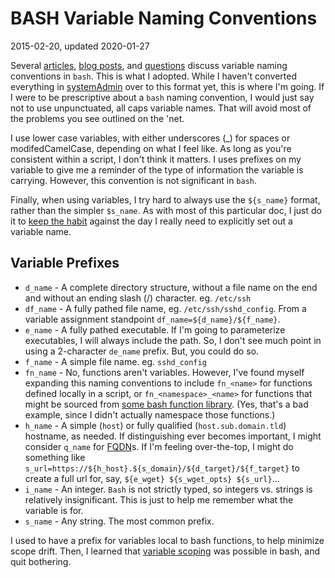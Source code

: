 # BASH Variable Naming Conventions
2015-02-20, updated 2020-01-27

<!-- ----1----5----2----5----3----5----4----5----5----5----6----5----7----5- -->
Several [articles][1], [blog posts][2], and [questions][3] discuss
variable naming conventions in `bash`. This is what I adopted. While I
haven't converted everything in [systemAdmin][] over to this format yet,
this is where I'm going. If I were to be prescriptive about a `bash`
naming convention, I would just say not to use unpunctuated, all caps
variable names. That will avoid most of the problems you see outlined on
the 'net.

I use lower case variables, with either underscores (_) for spaces or
modifedCamelCase, depending on what I feel like. As long as you're
consistent within a script, I don't think it matters. I uses prefixes on
my variable to give me a reminder of the type of information the
variable is carrying. However, this convention is not significant in
`bash`.

Finally, when using variables, I try hard to always use the `${s_name}`
format, rather than the simpler `$s_name`. As with most of this
particular doc, I just do it to [keep the habit][4] against the day I
really need to explicitly set out a variable name.

## Variable Prefixes
<!-- ----1----5----2----5----3----5----4----5----5----5----6----5----7----5- -->

- `d_name` - A complete directory structure, without a file name on the
end and without an ending slash (/) character. eg. `/etc/ssh`
- `df_name` - A fully pathed file name, eg. `/etc/ssh/sshd_config`. From
a variable assignment standpoint `df_name=${d_name}/${f_name}`.
- `e_name` - A fully pathed executable. If I'm going to parameterize
executables, I will always include the path. So, I don't see much point
in using a 2-character `de_name` prefix. But, you could do so.
- `f_name` - A simple file name. eg. `sshd_config`
- `fn_name` - No, functions aren't variables. However, I've found myself
expanding this naming conventions to include `fn_<name>` for functions
defined locally in a script, or `fn_<namespace>_<name>` for functions
that might be sourced from [some bash function library][20200127a].
(Yes, that's a bad example, since I didn't actually namespace those
functions.)
- `h_name` - A simple (`host`) or fully qualified
(`host.sub.domain.tld`) hostname, as needed. If distinguishing ever
becomes important, I might consider `q_name` for [FQDN][]s. If I'm feeling
over-the-top, I might do something like
`s_url=https://${h_host}.${s_domain}/${d_target}/${f_target}` to create a
full url for, say, `${e_wget} ${s_wget_opts} ${s_url}`...
- `i_name` - An integer. `Bash` is not strictly typed, so integers vs.
strings is relatively insignificant. This is just to help me remember what
the variable is for.
- `s_name` - Any string. The most common prefix.

I used to have a prefix for variables local to bash functions, to help minimize scope drift. Then, I learned that [variable scoping][20200127b] was possible in bash, and quit bothering.


[1]: http://wiki.bash-hackers.org/scripting/style
[2]: http://bashshell.net/shell-scripts/using-case-in-variables-in-bash-shell-scripts/
[3]: http://stackoverflow.com/questions/673055/correct-bash-and-shell-script-variable-capitalization
[systemAdmin]: https://github.com/dafydd2277/systemAdmin
[4]: http://stackoverflow.com/questions/8748831/bash-why-do-we-need-curly-braces-in-variables
[FQDN]: https://kb.iu.edu/d/aiuv
[20200127a]: https://github.com/dafydd2277/systemAdmin/blob/master/scripting/functions
[20200127b]: https://www.tldp.org/LDP/abs/html/localvar.html

